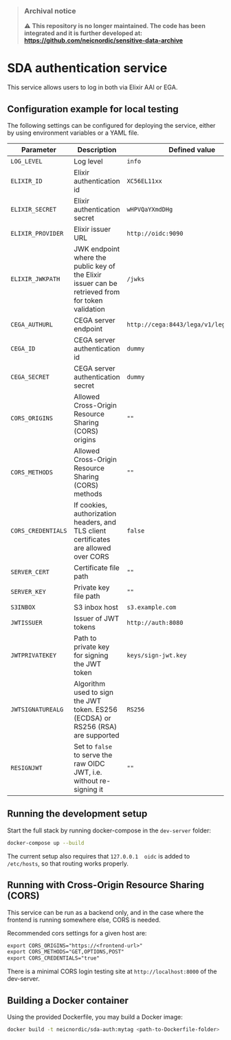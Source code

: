 > ### Archival notice
> :warning: **This repository is no longer maintained. The code has been integrated and it is further developed at: https://github.com/neicnordic/sensitive-data-archive**

# SDA authentication service

This service allows users to log in both via Elixir AAI or EGA.

## Configuration example for local testing

The following settings can be configured for deploying the service, either by using environment variables or a YAML file.

Parameter | Description | Defined value
--------- | ----------- | -------
`LOG_LEVEL` | Log level | `info`
`ELIXIR_ID` | Elixir authentication id | `XC56EL11xx`
`ELIXIR_SECRET` | Elixir authentication secret | `wHPVQaYXmdDHg`
`ELIXIR_PROVIDER` | Elixir issuer URL | `http://oidc:9090`
`ELIXIR_JWKPATH` | JWK endpoint where the public key of the Elixir issuer can be retrieved from for token validation | `/jwks`
`CEGA_AUTHURL` | CEGA server endpoint | `http://cega:8443/lega/v1/legas/users/`
`CEGA_ID` | CEGA server authentication id | `dummy`
`CEGA_SECRET` | CEGA server authentication secret | `dummy`
`CORS_ORIGINS` | Allowed Cross-Origin Resource Sharing (CORS) origins | `""`
`CORS_METHODS` | Allowed Cross-Origin Resource Sharing (CORS) methods | `""`
`CORS_CREDENTIALS` | If cookies, authorization headers, and TLS client certificates are allowed over CORS | `false`
`SERVER_CERT` | Certificate file path | `""`
`SERVER_KEY` | Private key file path | `""`
`S3INBOX` | S3 inbox host | `s3.example.com`
`JWTISSUER` | Issuer of JWT tokens | `http://auth:8080`
`JWTPRIVATEKEY` | Path to private key for signing the JWT token | `keys/sign-jwt.key`
`JWTSIGNATUREALG` | Algorithm used to sign the JWT token. ES256 (ECDSA) or RS256 (RSA) are supported | `RS256`
`RESIGNJWT` | Set to `false` to serve the raw OIDC JWT, i.e. without re-signing it | `""`

## Running the development setup

Start the full stack by running docker-compose in the `dev-server` folder:

```bash
docker-compose up --build
```

The current setup also requires that `127.0.0.1  oidc` is added to `/etc/hosts`, so that routing works properly.

## Running with Cross-Origin Resource Sharing (CORS)

This service can be run as a backend only, and in the case where the frontend
is running somewhere else, CORS is needed.

Recommended cors settings for a given host are:

```txt
export CORS_ORIGINS="https://<frontend-url>"
export CORS_METHODS="GET,OPTIONS,POST"
export CORS_CREDENTIALS="true"
```

There is a minimal CORS login testing site at `http://localhost:8000` of the
dev-server.

## Building a Docker container

Using the provided Dockerfile, you may build a Docker image:

```bash
docker build -t neicnordic/sda-auth:mytag <path-to-Dockerfile-folder>
```
